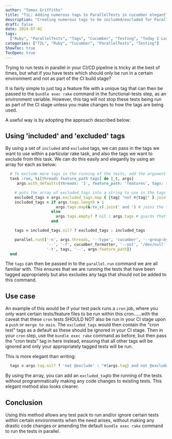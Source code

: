 ```yaml
---
author: "Tomos Griffiths"
title: "TiL: Adding numerous tags to ParallelTests in cucumber elegantly "
description: "Creating numerous tags to be included/excluded for ParallelTests in cucumber elegantly"
draft: false
date: 2024-07-02
tags:
  ["Ruby", "ParallelTests", "Tags", "Cucumber", "Testing", "Today I Learned"]
categories: ["TIL", "Ruby", "Cucumber", "ParallelTests", "Testing"]
ShowToc: true
TocOpen: true
---
```


Trying to run tests in parallel in your CI/CD pipeline is tricky at the best of times, but what if you have tests which should only be run in a certain environment and not as part of the CI build stage?

It is fairly simple to just tag a feature file with a unique tag that can then be passed to the `bundle exec rake` command in the functional-tests step, as an environment variable. However, this tag will not stop these tests being run as part of the CI stage unless you make changes to how the tags are being used.

A useful way is by adopting the approach described below:

## Using 'included' and 'excluded' tags

By using a set of `included` and `excluded` tags, we can pass in the tags we want to use within a particular rake task, and also the tags we want to exclude from this task. We can do this easily and elegantly by using an array for each as below:

```ruby
  # To exclude more tags in the running of the tests, add the argument to the 'excluded_tags' array below
  task :run, %i[threads feature_path tags] do |_t, args|
     args.with_defaults(threads: '1', feature_path: 'features', tags: [], excluded_tags: ['@excluded_tag1', '@excluded_tag2'])

    # puts the array of excluded_tags into a string to use in the tags argument below
    excluded_tags = args.excluded_tags.map { |tag| "not #{tag}" }.join(' and ') # output will be "not @excluded_tag1 and not @excluded_tag2" by default
    included_tags = if args.tags.length > 1
                      args.tags.map(&:to_s).join(' and ') # joins the tags with 'and' if there are more than 1 in the array
                    else
                      args.tags.empty? ? nil : args.tags # guards that if the array is empty then return nil, else return the single tag passed in
                    end

    tags = included_tags.nil? ? excluded_tags : included_tags

    parallel.run(['-n', args.threads, '--type', 'cucumber', '--group-by', 'scenarios', '--serialize-stdout',
                  '--', '-f', cucumber_formatter, '--out', '/dev/null', '-f', 'progress',
                  '-t', tags, '--', args.feature_path])
  end
```

The `tags` can then be passed in to the `parallel.run` command we are all familiar with. This ensures that we are running the tests that have been tagged appropriately but also excludes any tags that should not be added to this command.

## Use case

An example of this would be if your test pack runs a `cron` job, where you only want certain tests/feature files to be run within this cron......with the caveat that these `cron` tests SHOULD NOT also be run in your CI stage upon a `push` or `merge to main`. The `excluded_tags` would then contain the "cron test" tags as a default as these should be ignored in your CI stage. Then in your `cron` step, use the `bundle exec rake` command as before, but then pass the "cron tests" tag in here instead, ensuring that all other tags will be ignored and only your appropriately tagged tests will be run.

This is more elegant than writing:

```ruby
  tags = args.tag.nil? ? 'not @exclude' : "#{args.tag} and not @excluded_tag1 and not @excluded_tag2 and not @excluded_tag3....."
```

By using the array, you can add an `excluded_tag`to the running of the tests without programmatically making any code changes to existing tests. This elegant method also looks cleaner.

## Conclusion

Using this method allows any test pack to run and/or ignore certain tests within certain environments when the need arises, without making any drastic code changes or amending the default `bundle exec rake` command to run the tests in parallel.
